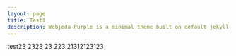 ```yaml
---
layout: page
title: Test1
description: Webjeda Purple is a minimal theme built on default jekyll theme. It is very light highly customizable. Suitable for minimal blogs.
---
```


test23
2323
23
223
21312123123